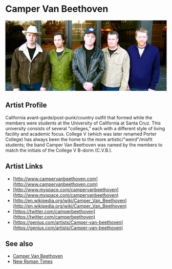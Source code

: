 # Camper Van Beethoven

![](../../assets/artists/Camper_Van_Beethoven.png)

## Artist Profile

California avant-garde/post-punk/country outfit that formed while the members were students at the University of California at Santa Cruz. This university consists of several "colleges," each with a different style of living facility and academic focus. College V (which was later renamed Porter College) has always been the home to the more artistic/"weird"/misfit students; the band Camper Van Beethoven was named by the members to match the initials of the College V B-dorm (C.V.B.).

## Artist Links

- [http://www.campervanbeethoven.com](http://www.campervanbeethoven.com)
- [http://www.myspace.com/campervanbeethoven](http://www.myspace.com/campervanbeethoven)
- [http://en.wikipedia.org/wiki/Camper_Van_Beethoven](http://en.wikipedia.org/wiki/Camper_Van_Beethoven)
- [https://twitter.com/camperbeethoven](https://twitter.com/camperbeethoven)
- [https://genius.com/artists/Camper-van-beethoven](https://genius.com/artists/Camper-van-beethoven)


## See also

- [Camper Van Beethoven](Camper_Van_Beethoven.md)
- [New Roman Times](New_Roman_Times.md)
